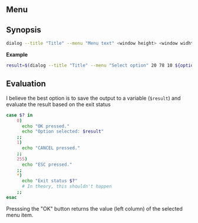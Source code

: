 ## Menu

## Synopsis

```sh
dialog --title "Title" --menu "Menu text" <window height> <window widht> <list height> <options> <description> ...
```

**Example**

```sh
result=$(dialog --title "Title" --menu "Select option" 20 78 10 ${options[@]} 3>&1 1>&2 2>&3)
```

## Evaluation

I believe the best option is to save the output to a variable (`$result`) and evaluate the result based on the exit status

```sh
case $? in
    0)
      echo "OK pressed."
      echo "Option selected: $result"
    ;;
    1)
      echo "CANCEL pressed."
    ;;
    255)
      echo "ESC pressed."
    ;;
    *)
      echo "Exit status $?"
      # In theory, this shouldn't happen
    ;;
esac
```

Presssing the "OK" button returns the value (left column) of the selected menu item.

